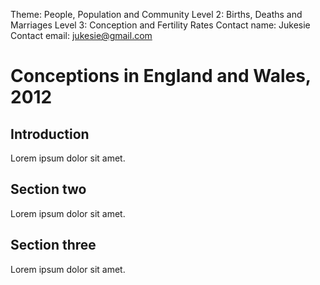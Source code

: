 Theme: People, Population and Community
Level 2: Births, Deaths and Marriages
Level 3: Conception and Fertility Rates
Contact name: Jukesie
Contact email: jukesie@gmail.com

# Conceptions in England and Wales, 2012

## Introduction

Lorem ipsum dolor sit amet.

## Section two

Lorem ipsum dolor sit amet.

## Section three

Lorem ipsum dolor sit amet.